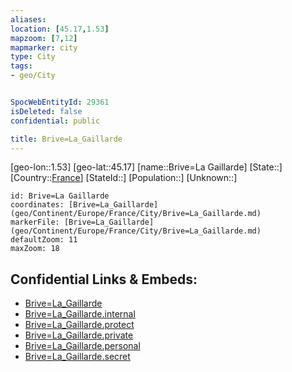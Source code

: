 ```yaml
---
aliases: 
location: [45.17,1.53]
mapzoom: [7,12] 
mapmarker: city 
type: City
tags:
- geo/City


SpocWebEntityId: 29361
isDeleted: false
confidential: public

title: Brive=La_Gaillarde
---
```

[geo-lon::1.53]
[geo-lat::45.17]
[name::Brive=La Gaillarde]
[State::]
[Country::[France](geo/Continent/Europe/France.md)]
[StateId::]
[Population::]
[Unknown::]


```leaflet
id: Brive=La Gaillarde
coordinates: [Brive=La_Gaillarde](geo/Continent/Europe/France/City/Brive=La_Gaillarde.md)
markerFile: [Brive=La_Gaillarde](geo/Continent/Europe/France/City/Brive=La_Gaillarde.md)
defaultZoom: 11 
maxZoom: 18
```


## Confidential Links & Embeds: 
- [Brive=La_Gaillarde](../../../../../../_public/geo/Continent/Europe/France/City/Brive=La_Gaillarde.md) 
- [Brive=La_Gaillarde.internal](../../../../../../_internal/geo/Continent/Europe/France/City/Brive=La_Gaillarde.internal.md) 
- [Brive=La_Gaillarde.protect](../../../../../../_protect/geo/Continent/Europe/France/City/Brive=La_Gaillarde.protect.md) 
- [Brive=La_Gaillarde.private](../../../../../../_private/geo/Continent/Europe/France/City/Brive=La_Gaillarde.private.md) 
- [Brive=La_Gaillarde.personal](../../../../../../_personal/geo/Continent/Europe/France/City/Brive=La_Gaillarde.personal.md) 
- [Brive=La_Gaillarde.secret](../../../../../../_secret/geo/Continent/Europe/France/City/Brive=La_Gaillarde.secret.md) 
